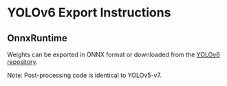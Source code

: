 # YOLOv6 Export Instructions

## OnnxRuntime
Weights can be exported in ONNX format or downloaded from the [YOLOv6 repository](https://github.com/meituan/YOLOv6/tree/main/deploy/ONNX). 

Note: Post-processing code is identical to YOLOv5-v7.